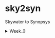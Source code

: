 # sky2syn
Skywater to Synopsys
  <details>
<summary>Week_0</summary>
    
## Document
We are going to understand the given below process /

soft copy of the Hardware using RTL /
              | /
              |  /
   ___________|_________________  /
   |                           |  /
   |                           |  /
 Processor               Peripherals/IPs  /
   |                           | /
   |                           | /
 Gate Level              ______|_____ /
  Netlist                |          | /
                      Macros       Analog IPs /


USing the small part(blue block) which has basic gates, transistors, IPs etc. This create GDSII sent to factory which is Tape-in we get the chips out which is called Tape-out by this we are going to get the chip for that we are going to provide the peripherals for the chip which is taped-out once we get the chip we can interface with different equipments which can work under 100Mhz to 130Mhz like Arduino boards, TV pannels, AC applications etc..

## Yosys

$ git clone https://github.com/YosysHQ/yosys.git \
$ cd yosys \
$ sudo apt install make (If make is not installed please install it) \
$ sudo apt-get install build-essential clang bison flex \ \
    libreadline-dev gawk tcl-dev libffi-dev git \ \
    graphviz xdot pkg-config python3 libboost-system-dev \ \
    libboost-python-dev libboost-filesystem-dev zlib1g-dev\
$ make \
$ sudo make install 
 

![Yosys Installed](Week_0/yosys.png)

##Iverilog

$ sudo apt-get install iverilog



![Iverilog Installed](Week_0/iverilog.png)

##GTKWave

$ sudo apt update \
$ sudo apt install gtkwave 

[GTKWave Installed](Week_0/gtkwave.png)






